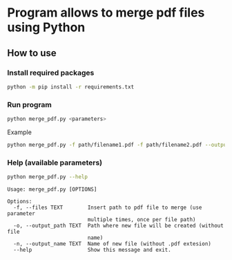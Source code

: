# Program allows to merge pdf files using Python

## How to use

### Install required packages

```sh
python -m pip install -r requirements.txt
```

### Run program

```sh
python merge_pdf.py <parameters>
```

Example

```sh
python merge_pdf.py -f path/filename1.pdf -f path/filename2.pdf --output_path path/to/output/dir --output_name output_file_name
```

### Help (available parameters)

```sh
python merge_pdf.py --help
```

```
Usage: merge_pdf.py [OPTIONS]

Options:
  -f, --files TEXT        Insert path to pdf file to merge (use parameter
                          multiple times, once per file path) 
  -o, --output_path TEXT  Path where new file will be created (without file
                          name)
  -n, --output_name TEXT  Name of new file (without .pdf extesion)
  --help                  Show this message and exit.
  ```
